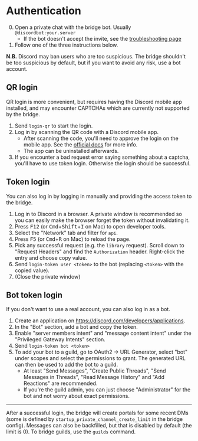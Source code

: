 # Authentication
0. Open a private chat with the bridge bot. Usually `@discordbot:your.server`
   * If the bot doesn't accept the invite, see the [troubleshooting page](../../general/troubleshooting.md)
1. Follow one of the three instructions below.

**N.B.** Discord may ban users who are too suspicious. The bridge shouldn't be
too suspicious by default, but if you want to avoid any risk, use a bot account.

## QR login
QR login is more convenient, but requires having the Discord mobile app
installed, and may encounter CAPTCHAs which are currently not supported by the
bridge.

1. Send `login-qr` to start the login.
2. Log in by scanning the QR code with a Discord mobile app.
   * After scanning the code, you'll need to approve the login on the mobile app.
     See the [official docs] for more info.
   * The app can be uninstalled afterwards.
3. If you encounter a bad request error saying something about a captcha,
   you'll have to use token login. Otherwise the login should be successful.

[official docs]: https://support.discord.com/hc/en-us/articles/360039213771-QR-Code-Login-FAQ

## Token login
You can also log in by logging in manually and providing the access token to
the bridge.

1. Log in to Discord in a browser. A private window is recommended so you can
   easily make the browser forget the token without invalidating it.
2. Press <kbd>F12</kbd> (or <kbd>Cmd</kbd>+<kbd>Shift</kbd>+<kbd>I</kbd> on Mac)
   to open developer tools.
3. Select the "Network" tab and filter for `api`.
4. Press <kbd>F5</kbd> (or <kbd>Cmd</kbd>+<kbd>R</kbd> on Mac) to reload the page.
5. Pick any successful request (e.g. the `library` request). Scroll down to
   "Request Headers" and find the `Authorization` header. Right-click the entry
   and choose copy value.
7. Send `login-token user <token>` to the bot
   (replacing `<token>` with the copied value).
8. (Close the private window)

## Bot token login
If you don't want to use a real account, you can also log in as a bot.

1. Create an application on <https://discord.com/developers/applications>.
2. In the "Bot" section, add a bot and copy the token.
3. Enable "server members intent" and "message content intent" under the
   "Privileged Gateway Intents" section.
4. Send `login-token bot <token>`
5. To add your bot to a guild, go to OAuth2 -> URL Generator, select "bot"
   under scopes and select the permissions to grant. The generated URL can then
   be used to add the bot to a guild.
   * At least "Send Messages", "Create Public Threads", "Send Messages in
     Threads", "Read Message History" and "Add Reactions" are recommended.
   * If you're the guild admin, you can just choose "Administrator" for the
     bot and not worry about exact permissions.

---

After a successful login, the bridge will create portals for some recent DMs
(some is defined by `startup_private_channel_create_limit` in the bridge config).
Messages can also be backfilled, but that is disabled by default (the limit is 0).
To bridge guilds, use the `guilds` command.
